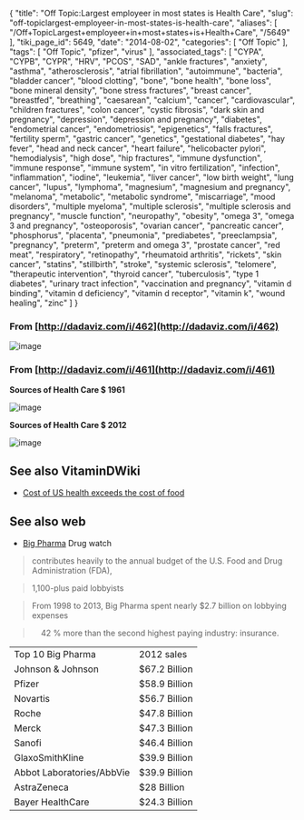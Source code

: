 {
    "title": "Off Topic:Largest employeer in most states is Health Care",
    "slug": "off-topiclargest-employeer-in-most-states-is-health-care",
    "aliases": [
        "/Off+TopicLargest+employeer+in+most+states+is+Health+Care",
        "/5649"
    ],
    "tiki_page_id": 5649,
    "date": "2014-08-02",
    "categories": [
        "Off Topic"
    ],
    "tags": [
        "Off Topic",
        "pfizer",
        "virus"
    ],
    "associated_tags": [
        "CYPA",
        "CYPB",
        "CYPR",
        "HRV",
        "PCOS",
        "SAD",
        "ankle fractures",
        "anxiety",
        "asthma",
        "atherosclerosis",
        "atrial fibrillation",
        "autoimmune",
        "bacteria",
        "bladder cancer",
        "blood clotting",
        "bone",
        "bone health",
        "bone loss",
        "bone mineral density",
        "bone stress fractures",
        "breast cancer",
        "breastfed",
        "breathing",
        "caesarean",
        "calcium",
        "cancer",
        "cardiovascular",
        "children fractures",
        "colon cancer",
        "cystic fibrosis",
        "dark skin and pregnancy",
        "depression",
        "depression and pregnancy",
        "diabetes",
        "endometrial cancer",
        "endometriosis",
        "epigenetics",
        "falls fractures",
        "fertility sperm",
        "gastric cancer",
        "genetics",
        "gestational diabetes",
        "hay fever",
        "head and neck cancer",
        "heart failure",
        "helicobacter pylori",
        "hemodialysis",
        "high dose",
        "hip fractures",
        "immune dysfunction",
        "immune response",
        "immune system",
        "in vitro fertilization",
        "infection",
        "inflammation",
        "iodine",
        "leukemia",
        "liver cancer",
        "low birth weight",
        "lung cancer",
        "lupus",
        "lymphoma",
        "magnesium",
        "magnesium and pregnancy",
        "melanoma",
        "metabolic",
        "metabolic syndrome",
        "miscarriage",
        "mood disorders",
        "multiple myeloma",
        "multiple sclerosis",
        "multiple sclerosis and pregnancy",
        "muscle function",
        "neuropathy",
        "obesity",
        "omega 3",
        "omega 3 and pregnancy",
        "osteoporosis",
        "ovarian cancer",
        "pancreatic cancer",
        "phosphorus",
        "placenta",
        "pneumonia",
        "prediabetes",
        "preeclampsia",
        "pregnancy",
        "preterm",
        "preterm and omega 3",
        "prostate cancer",
        "red meat",
        "respiratory",
        "retinopathy",
        "rheumatoid arthritis",
        "rickets",
        "skin cancer",
        "statins",
        "stillbirth",
        "stroke",
        "systemic sclerosis",
        "telomere",
        "therapeutic intervention",
        "thyroid cancer",
        "tuberculosis",
        "type 1 diabetes",
        "urinary tract infection",
        "vaccination and pregnancy",
        "vitamin d binding",
        "vitamin d deficiency",
        "vitamin d receptor",
        "vitamin k",
        "wound healing",
        "zinc"
    ]
}


### From [http://dadaviz.com/i/462](http://dadaviz.com/i/462)

<img src="https://d378j1rmrlek7x.cloudfront.net/attachments/jpeg/health-care-now-largest-employer.jpg" alt="image">

### From [http://dadaviz.com/i/461](http://dadaviz.com/i/461)

 **Sources of Health Care $ 1961** 

<img src="https://d378j1rmrlek7x.cloudfront.net/attachments/jpeg/health-care-1961.jpg" alt="image">

 **Sources of Health Care $ 2012** 

<img src="https://d378j1rmrlek7x.cloudfront.net/attachments/jpeg/us-medical-bill-2012.jpg" alt="image">

## See also VitaminDWiki

* [Cost of US health exceeds the cost of food](/posts/cost-of-us-health-exceeds-the-cost-of-food)

## See also web

* [Big Pharma](http://www.drugwatch.com/manufacturer/) Drug watch

> contributes heavily to the annual budget of the U.S. Food and Drug Administration (FDA),

> 1,100-plus paid lobbyists

> From 1998 to 2013, Big Pharma spent nearly $2.7 billion on lobbying expenses 

> &nbsp; &nbsp; 42 % more than the second highest paying industry: insurance. 

| | |
| --- | --- |
| Top 10 Big Pharma	 | 2012 sales |
| Johnson & Johnson | $67.2 Billion |
| Pfizer | $58.9 Billion	 |
| Novartis | $56.7 Billion |
| Roche | $47.8 Billion	 |
| Merck	 | $47.3 Billion |
| Sanofi | $46.4 Billion |
| GlaxoSmithKline | $39.9 Billion |
| Abbot Laboratories/AbbVie | $39.9 Billion |
| AstraZeneca	 | $28 Billion	 |
| Bayer HealthCare | $24.3 Billion |